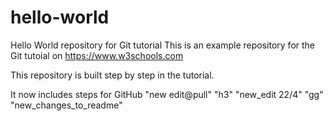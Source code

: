 # hello-world
Hello World repository for Git tutorial
This is an example repository for the Git tutoial on https://www.w3schools.com

This repository is built step by step in the tutorial.

It now includes steps for GitHub
"new edit@pull"
"h3"
"new_edit 22/4"
"gg"
"new_changes_to_readme"
